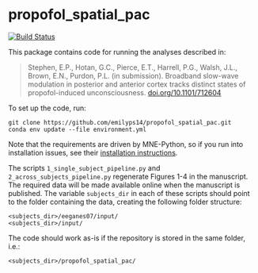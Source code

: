 # propofol_spatial_pac
[![Build Status](https://travis-ci.org/emilyps14/propofol_spatial_pac.svg?branch=master)](https://travis-ci.org/emilyps14/propofol_spatial_pac)

This package contains code for running the analyses described in:
>Stephen, E.P., Hotan, G.C., Pierce, E.T., Harrell, P.G., Walsh, J.L., Brown, 
>E.N., Purdon, P.L. (in submission). Broadband slow-wave modulation in 
>posterior and anterior cortex tracks distinct states of 
>propofol-induced unconsciousness. [doi.org/10.1101/712604](https://www.biorxiv.org/content/10.1101/712604v1)

To set up the code, run:
```
git clone https://github.com/emilyps14/propofol_spatial_pac.git
conda env update --file environment.yml
```

Note that the requirements are driven by MNE-Python, so if you run into 
installation issues, see their [installation instructions](https://martinos.org/mne/stable/install_mne_python.html#installing-python).

The scripts `1_single_subject_pipeline.py` and `2_across_subjects_pipeline.py` 
regenerate Figures 1-4 in the manuscript. The required data will be made 
available online when the manuscript is published. The variable `subjects_dir`
in each of these scripts should point to the folder containing the data, 
creating the following folder structure:
```
<subjects_dir>/eeganes07/input/
<subjects_dir>/input/
```

The code should work as-is if the repository is stored in the same folder, i.e.:
```
<subjects_dir>/propofol_spatial_pac/
```
